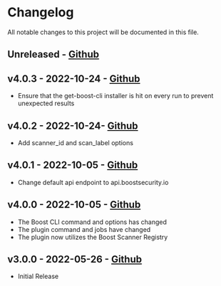 # Changelog

All notable changes to this project will be documented in this file.

## Unreleased - [Github](https://github.com/boostsecurityio/boostsec-scanner-buildkite-plugin/compare/v4.0.3..HEAD)

## v4.0.3 - 2022-10-24 - [Github](https://github.com/boostsecurityio/boostsec-scanner-github/compare/v4.0.2...v4.0.3)

- Ensure that the get-boost-cli installer is hit on every run to prevent unexpected results

## v4.0.2 - 2022-10-24- [Github](https://github.com/boostsecurityio/boostsec-scanner-github/compare/v4.0.1...v4.0.2)

- Add scanner\_id and scan\_label options

## v4.0.1 - 2022-10-05 - [Github](https://github.com/boostsecurityio/boostsec-scanner-buildkite-plugin/compare/v4.0.0...v4.0.1)

- Change default api endpoint to api.boostsecurity.io

## v4.0.0 - 2022-10-05 - [Github](https://github.com/boostsecurityio/boostsec-scanner-buildkite-plugin/compare/v3.0.0...v4.0.0)

- The Boost CLI command and options has changed
- The plugin command and jobs have changed
- The plugin now utilizes the Boost Scanner Registry

## v3.0.0 - 2022-05-26 - [Github](https://github.com/boostsecurityio/boostsec-scanner-buildkite-plugin/releases/tag/v3.0.0)

- Initial Release

